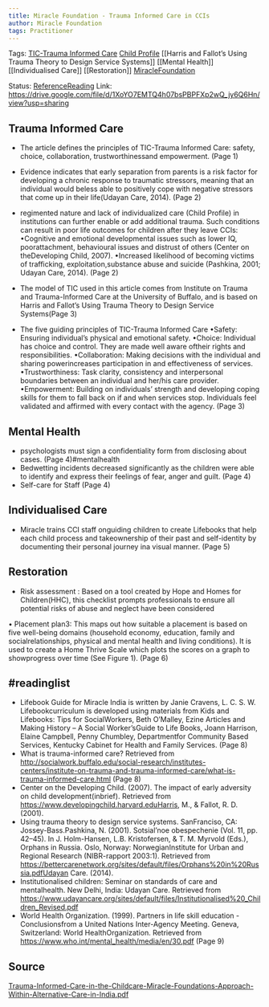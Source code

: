 ```yaml
---
title: Miracle Foundation - Trauma Informed Care in CCIs
author: Miracle Foundation
tags: Practitioner
---
```

Tags: [TIC-Trauma Informed Care](TIC-Trauma%20Informed%20Care)  [Child Profile](Volume%201/Roll%20Ups/Child%20Profile.md) [[Harris and Fallot’s Using Trauma Theory to Design Service Systems]]  [[Mental Health]]  [[Individualised Care]] [[Restoration]] [MiracleFoundation](MiracleFoundation)

Status: [ReferenceReading](ReferenceReading)
Link: https://drive.google.com/file/d/1XoYO7EMTQ4h07bsPBPFXp2wQ_jy6Q6Hn/view?usp=sharing
## Trauma Informed Care
- The article defines the principles of TIC-Trauma Informed Care: safety, choice, collaboration, trustworthinessand empowerment. (Page 1) 
- Evidence indicates that early separation from parents is a risk factor for developing a chronic response to traumatic stressors, meaning that an individual would beless able to positively cope with negative stressors that come up in their life(Udayan Care, 2014). (Page 2)
- regimented nature and lack of individualized care (Child Profile) in institutions can further enable or add additional trauma. Such conditions can result in poor life outcomes for children after they leave CCIs: 
	 •Cognitive and emotional developmental issues such as lower IQ, poorattachment, behavioural issues and distrust of others (Center on theDeveloping Child, 2007). 
	 •Increased likelihood of becoming victims of trafficking, exploitation,substance abuse and suicide (Pashkina, 2001; Udayan Care, 2014). (Page 2)
	 
- The model of TIC used in this article comes from Institute on Trauma and Trauma-Informed Care at the University of Buffalo, and is based on Harris and Fallot’s Using Trauma Theory to Design Service Systems(Page 3)
- The five guiding principles of TIC-Trauma Informed Care
	•Safety: Ensuring individual’s physical and emotional safety. 
	•Choice: Individual has choice and control. They are made well aware oftheir rights and responsibilities. 
	•Collaboration: Making decisions with the individual and sharing powerincreases participation in and effectiveness of services. 
	•Trustworthiness: Task clarity, consistency and interpersonal boundaries between an individual and her/his care provider. 
	•Empowerment: Building on individuals’ strength and developing coping skills for them to fall back on if and when services stop. Individuals feel validated and affirmed with every contact with the agency. (Page 3)

## Mental Health 
- psychologists must sign a confidentiality form from disclosing about cases. (Page 4)#mentalhealth
- Bedwetting incidents decreased significantly as the children were able to identify and express their feelings of fear, anger and guilt. (Page 4) 
- Self-care for Staff (Page 4) 

## Individualised Care
- Miracle trains CCI staff onguiding children to create Lifebooks that help each child process and takeownership of their past and self-identity by documenting their personal journey ina visual manner. (Page 5) 

 ## Restoration
 
- Risk assessment : Based on a tool created by Hope and Homes for Children(HHC), this checklist prompts professionals to ensure all potential risks of abuse and neglect have been considered

 • Placement plan3: This maps out how suitable a placement is based on five well-being domains (household economy, education, family and socialrelationships, physical and mental health and living conditions). It is used to create a Home Thrive Scale which plots the scores on a graph to showprogress over time (See Figure 1). (Page 6)

 ## #readinglist 
- Lifebook Guide for Miracle India is written by Janie Cravens, L. C. S. W. Lifebookcurriculum is developed using materials from Kids and Lifebooks: Tips for SocialWorkers, Beth O’Malley, Ezine Articles and Making History – A Social Worker’sGuide to Life Books, Joann Harrison, Elaine Campbell, Penny Chumbley, Departmentfor Community Based Services, Kentucky Cabinet for Health and Family Services. (Page 8)
- What is trauma-informed care? Retrieved from http://socialwork.buffalo.edu/social-research/institutes-centers/institute-on-trauma-and-trauma-informed-care/what-is-trauma-informed-care.html (Page 8)
- Center on the Developing Child. (2007). The impact of early adversity on child development(inbrief). Retrieved from https://www.developingchild.harvard.eduHarris, M., & Fallot, R. D. (2001). 
- Using trauma theory to design service systems. SanFranciso, CA: Jossey-Bass.Pashkina, N. (2001). Sotsial’noe obespechenie (Vol. 11, pp. 42–45). In J. Holm-Hansen, L.B. Kristofersen, & T. M. Myrvold (Eds.), Orphans in Russia. Oslo, Norway: NorwegianInstitute for Urban and Regional Research (NIBR-rapport 2003:1). Retrieved from https://bettercarenetwork.org/sites/default/files/Orphans%20in%20Russia.pdfUdayan Care. (2014).
-  Institutionalised children: Seminar on standards of care and mentalhealth. New Delhi, India: Udayan Care. Retrieved from https://www.udayancare.org/sites/default/files/Institutionalised%20_Children_Revised.pdf
- World Health Organization. (1999). Partners in life skill education - Conclusionsfrom a United Nations Inter-Agency Meeting. Geneva, Switzerland: World HealthOrganization. Retrieved from https://www.who.int/mental_health/media/en/30.pdf (Page 9)

## Source
[Trauma-Informed-Care-in-the-Childcare-Miracle-Foundations-Approach-Within-Alternative-Care-in-India.pdf](Volume%201/Volume%201%20Public%20Resource%20Links/Other%20service%20providers/Trauma-Informed-Care-in-the-Childcare-Miracle-Foundations-Approach-Within-Alternative-Care-in-India.pdf)
